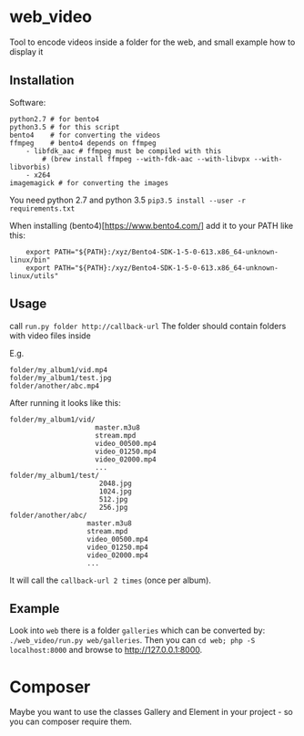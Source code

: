 # web_video
Tool to encode videos inside a folder for the web, and small example how to display it


## Installation

Software:
```
python2.7 # for bento4
python3.5 # for this script
bento4    # for converting the videos
ffmpeg    # bento4 depends on ffmpeg
	- libfdk_aac # ffmpeg must be compiled with this
		# (brew install ffmpeg --with-fdk-aac --with-libvpx --with-libvorbis)
	- x264
imagemagick # for converting the images
```
You need python 2.7 and python 3.5
`pip3.5 install --user -r requirements.txt`

When installing (bento4)[https://www.bento4.com/] add it to your PATH like this:
```
	export PATH="${PATH}:/xyz/Bento4-SDK-1-5-0-613.x86_64-unknown-linux/bin"
	export PATH="${PATH}:/xyz/Bento4-SDK-1-5-0-613.x86_64-unknown-linux/utils"
```

## Usage

call `run.py folder http://callback-url`
The folder should contain folders with video files inside

E.g.
```
folder/my_album1/vid.mp4
folder/my_album1/test.jpg
folder/another/abc.mp4
```

After running it looks like this:
```
folder/my_album1/vid/
                     master.m3u8
                     stream.mpd
                     video_00500.mp4
                     video_01250.mp4
                     video_02000.mp4
                     ...
folder/my_album1/test/
                      2048.jpg
                      1024.jpg
                      512.jpg
                      256.jpg
folder/another/abc/
                   master.m3u8
                   stream.mpd
                   video_00500.mp4
                   video_01250.mp4
                   video_02000.mp4
                   ...
```

It will call the `callback-url 2 times` (once per album).


## Example
Look into `web` there is a folder `galleries` which can be converted by: `./web_video/run.py web/galleries`. Then you can
`cd web; php -S localhost:8000` and browse to http://127.0.0.1:8000.

# Composer

Maybe you want to use the classes Gallery and Element in your project - so you can composer require them.
